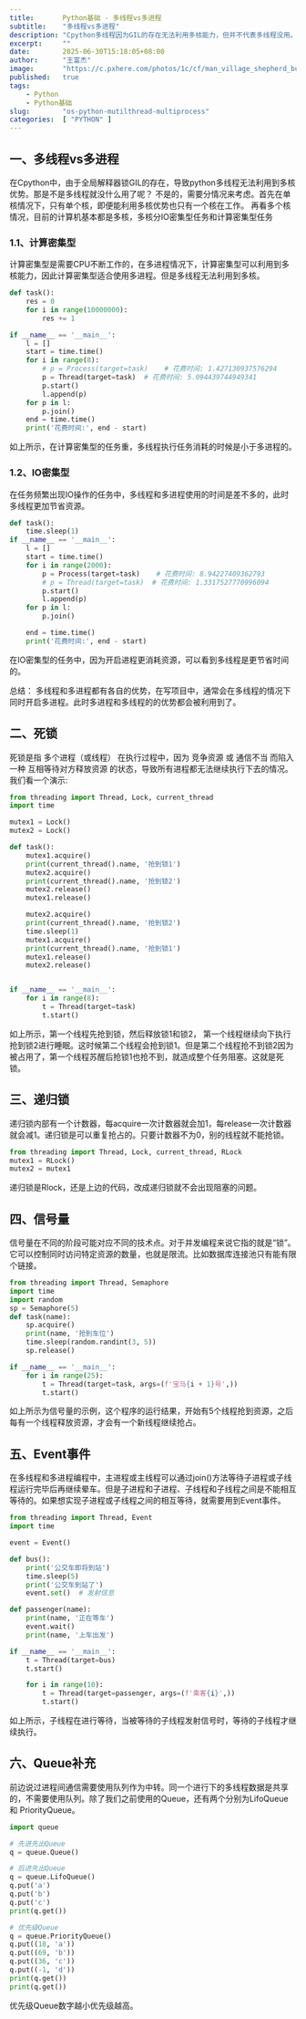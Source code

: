 ```yaml
---
title:       Python基础 - 多线程vs多进程
subtitle:    "多线程vs多进程"
description: "Cpython多线程因为GIL的存在无法利用多核能力，但并不代表多线程没用。多线程适用于IO密集型场景。本文中将对计算密集型和IO密集型场景进行演示，同时介绍死锁、递归锁、信号量以及Event事件。"
excerpt:     ""
date:        2025-06-30T15:18:05+08:00
author:      "王富杰"
image:       "https://c.pxhere.com/photos/1c/cf/man_village_shepherd_buffalo_nature_foggy-770087.jpg!d"
published:   true
tags:
    - Python
    - Python基础
slug:        "os-python-mutilthread-multiprocess"
categories:  [ "PYTHON" ]
---
```


## 一、多线程vs多进程
在Cpython中，由于全局解释器锁GIL的存在，导致python多线程无法利用到多核优势。那是不是多线程就没什么用了呢？ 不是的，需要分情况来考虑。首先在单核情况下，只有单个核，即便能利用多核优势也只有一个核在工作。 再看多个核情况，目前的计算机基本都是多核，多核分IO密集型任务和计算密集型任务

### 1.1、计算密集型
计算密集型是需要CPU不断工作的，在多进程情况下，计算密集型可以利用到多核能力，因此计算密集型适合使用多进程。但是多线程无法利用到多核。
```python
def task():
    res = 0
    for i in range(10000000):
        res += 1

if __name__ == '__main__':
    l = []
    start = time.time()
    for i in range(8):
        # p = Process(target=task)    # 花费时间: 1.427130937576294
        p = Thread(target=task)  # 花费时间: 5.094439744949341
        p.start()
        l.append(p)
    for p in l:
        p.join()
    end = time.time()
    print('花费时间:', end - start)
```
如上所示，在计算密集型的任务重，多线程执行任务消耗的时候是小于多进程的。

### 1.2、IO密集型
在任务频繁出现IO操作的任务中，多线程和多进程使用的时间是差不多的，此时多线程更加节省资源。
```python
def task():
    time.sleep(1)
if __name__ == '__main__':
    l = []
    start = time.time()
    for i in range(2000):
        p = Process(target=task)    # 花费时间: 8.94227409362793
        # p = Thread(target=task)  # 花费时间: 1.3317527770996094
        p.start()
        l.append(p)
    for p in l:
        p.join()

    end = time.time()
    print('花费时间:', end - start)
```
在IO密集型的任务中，因为开启进程更消耗资源，可以看到多线程是更节省时间的。

总结： 多线程和多进程都有各自的优势，在写项目中，通常会在多线程的情况下同时开启多进程。此时多进程和多线程的的优势都会被利用到了。


## 二、死锁
死锁是指 多个进程（或线程） 在执行过程中，因为 竞争资源 或 通信不当 而陷入一种 互相等待对方释放资源 的状态，导致所有进程都无法继续执行下去的情况。我们看一个演示:
```python
from threading import Thread, Lock, current_thread
import time

mutex1 = Lock()
mutex2 = Lock()

def task():
    mutex1.acquire()
    print(current_thread().name, '抢到锁1')
    mutex2.acquire()
    print(current_thread().name, '抢到锁2')
    mutex2.release()
    mutex1.release()

    mutex2.acquire()
    print(current_thread().name, '抢到锁2')
    time.sleep(1)
    mutex1.acquire()
    print(current_thread().name, '抢到锁1')
    mutex1.release()
    mutex2.release()


if __name__ == '__main__':
    for i in range(8):
        t = Thread(target=task)
        t.start()
```
如上所示，第一个线程先抢到锁，然后释放锁1和锁2， 第一个线程继续向下执行抢到锁2进行睡眠。这时候第二个线程会抢到锁1。但是第二个线程抢不到锁2因为被占用了，第一个线程苏醒后抢锁1也抢不到，就造成整个任务阻塞。这就是死锁。

## 三、递归锁
递归锁内部有一个计数器，每acquire一次计数器就会加1，每release一次计数器就会减1。递归锁是可以重复抢占的。只要计数器不为0，别的线程就不能抢锁。
```python
from threading import Thread, Lock, current_thread, RLock
mutex1 = RLock()
mutex2 = mutex1
```
递归锁是Rlock，还是上边的代码，改成递归锁就不会出现阻塞的问题。

## 四、信号量
信号量在不同的阶段可能对应不同的技术点。对于并发编程来说它指的就是“锁”。它可以控制同时访问特定资源的数量，也就是限流。比如数据库连接池只有能有限个链接。
```python
from threading import Thread, Semaphore
import time
import random
sp = Semaphore(5)
def task(name):
    sp.acquire()
    print(name, '抢到车位')
    time.sleep(random.randint(3, 5))
    sp.release()

if __name__ == '__main__':
    for i in range(25):
        t = Thread(target=task, args=(f'宝马{i + 1}号',))
        t.start()
```
如上所示为信号量的示例，这个程序的运行结果，开始有5个线程抢到资源，之后每有一个线程释放资源，才会有一个新线程继续抢占。

## 五、Event事件
在多线程和多进程编程中，主进程或主线程可以通过join()方法等待子进程或子线程运行完毕后再继续晕车。但是子进程和子进程、子线程和子线程之间是不能相互等待的。如果想实现子进程或子线程之间的相互等待，就需要用到Event事件。
```python
from threading import Thread, Event
import time

event = Event()

def bus():
    print('公交车即将到站')
    time.sleep(5)
    print('公交车到站了')
    event.set()  # 发射信息

def passenger(name):
    print(name, '正在等车')
    event.wait()
    print(name, '上车出发')

if __name__ == '__main__':
    t = Thread(target=bus)
    t.start()

    for i in range(10):
        t = Thread(target=passenger, args=(f'乘客{i}',))
        t.start()
```
如上所示，子线程在进行等待，当被等待的子线程发射信号时，等待的子线程才继续执行。

## 六、Queue补充
前边说过进程间通信需要使用队列作为中转。同一个进行下的多线程数据是共享的，不需要使用队列。除了我们之前使用的Queue，还有两个分别为LifoQueue 和 PriorityQueue。
```python
import queue

# 先进先出Queue
q = queue.Queue()

# 后进先出Queue
q = queue.LifoQueue()
q.put('a')
q.put('b')
q.put('c')
print(q.get())

# 优先级Queue
q = queue.PriorityQueue()
q.put((18, 'a'))
q.put((69, 'b'))
q.put((36, 'c'))
q.put((-1, 'd'))
print(q.get())
print(q.get())
```
优先级Queue数字越小优先级越高。
